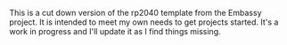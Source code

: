 This is a cut down version of the rp2040 template from the Embassy project.
It is intended to meet my own needs to get projects started.
It's a work in progress and I'll update it as I find things missing.

